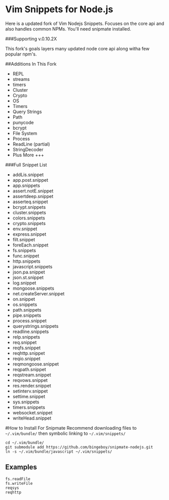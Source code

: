 # Vim Snippets for Node.js

Here is a updated fork of Vim Nodejs Snippets. Focuses on the core api and also handles common NPMs.
You'll need snipmate installed.

###Supporting v.0.10.2X

This fork's goals layers many updated node core api along witha few popular npm's.

##Additions In This Fork
* REPL
* streams
* timers
* Cluster
* Crypto
* OS
* Timers
* Query Strings
* Path
* punycode
* bcrypt
* File System
* Process
* ReadLine (partial)
* StringDecoder
* Plus More +++

###Full Snippet List
* addLis.snippet
* app.post.snippet
* app.snippets
* assert.notE.snippet
* assertdeep.snippet
* asserteq.snippet
* bcrypt.snippets
* cluster.snippets
* colors.snippets
* crypto.snippets
* env.snippet
* express.snippet
* filt.snippet
* foreEach.snippet
* fs.snippets
* func.snippet
* http.snippets
* javascript.snippets
* json.pa.snippet
* json.st.snippet
* log.snippet
* mongoose.snippets
* net.createServer.snippet
* on.snippet
* os.snippets
* path.snippets
* pipe.snippets
* process.snippet
* querystrings.snippets
* readline.snippets
* relp.snippets
* req.snippet
* reqfs.snippet
* reqhttp.snippet
* reqio.snippet
* reqmongoose.snippet
* reqpath.snippet
* reqstream.snippet
* reqvows.snippet
* res.render.snippet
* setinterv.snippet
* settime.snippet
* sys.snippets
* timers.snippets
* websocket.snippet
* writeHead.snippet




#How to Install For Snipmate
Recommend downloading files to ```~/.vim/bundle/``` then symbolic linking to ```~/.vim/snippets/```

```
cd ~/.vim/bundle/
git submodule add https://github.com/bingeboy/snipmate-nodejs.git
ln -s ~/.vim/bundle/javascript ~/.vim/snippets/
```

## Examples
```
fs.readFile
fs.writeFile
reqsys
reqhttp
```
